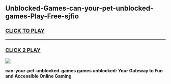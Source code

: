 
## Unblocked-Games-can-your-pet-unblocked-games-Play-Free-sjfio
<h3>
<a href="https://premium76.site?title=can-your-pet-unblocked-games&ref=22A">CLICK TO PLAY</a></h3>
<hr>

<h3>
<a href="https://premium76.site?title=can-your-pet-unblocked-games&ref=22A">CLICK 2 PLAY</a>
  
</h3>

<a href="https://premium76.site?title=can-your-pet-unblocked-games&ref=22A"><img src="https://clearcache.store/games.png"></a>


**can-your-pet-unblocked-games games unblocked: Your Gateway to Fun and Accessible Online Gaming**

